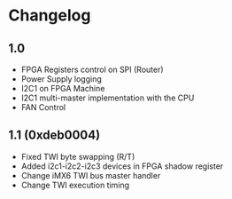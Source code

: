 # Changelog

## 1.0
* FPGA Registers control on SPI (Router)
* Power Supply logging
* I2C1 on FPGA Machine
* I2C1 multi-master implementation with the CPU
* FAN Control

## 1.1 (0xdeb0004)
* Fixed TWI byte swapping (R/T)
* Added i2c1-i2c2-i2c3 devices in FPGA shadow register
* Change iMX6 TWI bus master handler
* Change TWI execution timing
